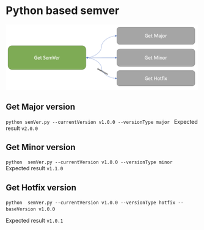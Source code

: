 # Python based semver
![Alt text](img.png?raw=true "")


## Get Major version
```python semVer.py --currentVersion v1.0.0 --versionType major ```
Expected result
``` v2.0.0 ```


## Get Minor version
```python  semVer.py --currentVersion v1.0.0 --versionType minor ```
Expected result
``` v1.1.0 ```

## Get Hotfix version
```python  semVer.py --currentVersion v1.0.0 --versionType hotfix --baseVersion v1.0.0 ```

Expected result
``` v1.0.1 ```